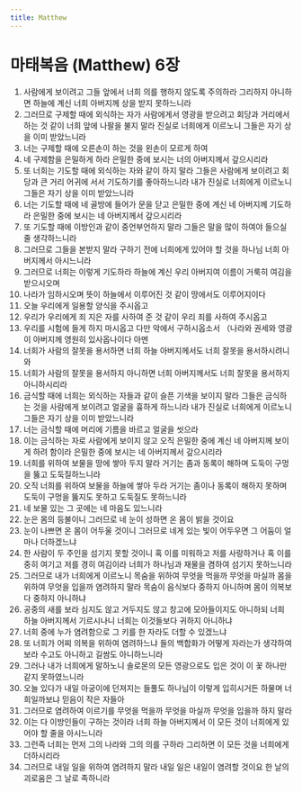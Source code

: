 ```yaml
---
title: Matthew
---
```


# 마태복음 (Matthew) 6장
1. 사람에게 보이려고 그들 앞에서 너희 의를 행하지 않도록 주의하라 그리하지 아니하면 하늘에 계신 너희 아버지께 상을 받지 못하느니라
1. 그러므로 구제할 때에 외식하는 자가 사람에게서 영광을 받으려고 회당과 거리에서 하는 것 같이 너희 앞에 나팔을 불지 말라 진실로 너희에게 이르노니 그들은 자기 상을 이미 받았느니라
1. 너는 구제할 때에 오른손이 하는 것을 왼손이 모르게 하여
1. 네 구제함을 은밀하게 하라 은밀한 중에 보시는 너의 아버지께서 갚으시리라
1. 또 너희는 기도할 때에 외식하는 자와 같이 하지 말라 그들은 사람에게 보이려고 회당과 큰 거리 어귀에 서서 기도하기를 좋아하느니라 내가 진실로 너희에게 이르노니 그들은 자기 상을 이미 받았느니라
1. 너는 기도할 때에 네 골방에 들어가 문을 닫고 은밀한 중에 계신 네 아버지께 기도하라 은밀한 중에 보시는 네 아버지께서 갚으시리라
1. 또 기도할 때에 이방인과 같이 중언부언하지 말라 그들은 말을 많이 하여야 들으실 줄 생각하느니라
1. 그러므로 그들을 본받지 말라 구하기 전에 너희에게 있어야 할 것을 하나님 너희 아버지께서 아시느니라
1. 그러므로 너희는 이렇게 기도하라 하늘에 계신 우리 아버지여 이름이 거룩히 여김을 받으시오며
1. 나라가 임하시오며 뜻이 하늘에서 이루어진 것 같이 땅에서도 이루어지이다
1. 오늘 우리에게 일용할 양식을 주시옵고
1. 우리가 우리에게 죄 지은 자를 사하여 준 것 같이 우리 죄를 사하여 주시옵고
1. 우리를 시험에 들게 하지 마시옵고 다만 악에서 구하시옵소서 （나라와 권세와 영광이 아버지께 영원히 있사옵나이다 아멘
1. 너희가 사람의 잘못을 용서하면 너희 하늘 아버지께서도 너희 잘못을 용서하시려니와
1. 너희가 사람의 잘못을 용서하지 아니하면 너희 아버지께서도 너희 잘못을 용서하지 아니하시리라
1. 금식할 때에 너희는 외식하는 자들과 같이 슬픈 기색을 보이지 말라 그들은 금식하는 것을 사람에게 보이려고 얼굴을 흉하게 하느니라 내가 진실로 너희에게 이르노니 그들은 자기 상을 이미 받았느니라
1. 너는 금식할 때에 머리에 기름을 바르고 얼굴을 씻으라
1. 이는 금식하는 자로 사람에게 보이지 않고 오직 은밀한 중에 계신 네 아버지께 보이게 하려 함이라 은밀한 중에 보시는 네 아버지께서 갚으시리라
1. 너희를 위하여 보물을 땅에 쌓아 두지 말라 거기는 좀과 동록이 해하며 도둑이 구멍을 뚫고 도둑질하느니라
1. 오직 너희를 위하여 보물을 하늘에 쌓아 두라 거기는 좀이나 동록이 해하지 못하며 도둑이 구멍을 뚫지도 못하고 도둑질도 못하느니라
1. 네 보물 있는 그 곳에는 네 마음도 있느니라
1. 눈은 몸의 등불이니 그러므로 네 눈이 성하면 온 몸이 밝을 것이요
1. 눈이 나쁘면 온 몸이 어두울 것이니 그러므로 네게 있는 빛이 어두우면 그 어둠이 얼마나 더하겠느냐
1. 한 사람이 두 주인을 섬기지 못할 것이니 혹 이를 미워하고 저를 사랑하거나 혹 이를 중히 여기고 저를 경히 여김이라 너희가 하나님과 재물을 겸하여 섬기지 못하느니라
1. 그러므로 내가 너희에게 이르노니 목숨을 위하여 무엇을 먹을까 무엇을 마실까 몸을 위하여 무엇을 입을까 염려하지 말라 목숨이 음식보다 중하지 아니하며 몸이 의복보다 중하지 아니하냐
1. 공중의 새를 보라 심지도 않고 거두지도 않고 창고에 모아들이지도 아니하되 너희 하늘 아버지께서 기르시나니 너희는 이것들보다 귀하지 아니하냐
1. 너희 중에 누가 염려함으로 그 키를 한 자라도 더할 수 있겠느냐
1. 또 너희가 어찌 의복을 위하여 염려하느냐 들의 백합화가 어떻게 자라는가 생각하여 보라 수고도 아니하고 길쌈도 아니하느니라
1. 그러나 내가 너희에게 말하노니 솔로몬의 모든 영광으로도 입은 것이 이 꽃 하나만 같지 못하였느니라
1. 오늘 있다가 내일 아궁이에 던져지는 들풀도 하나님이 이렇게 입히시거든 하물며 너희일까보냐 믿음이 작은 자들아
1. 그러므로 염려하여 이르기를 무엇을 먹을까 무엇을 마실까 무엇을 입을까 하지 말라
1. 이는 다 이방인들이 구하는 것이라 너희 하늘 아버지께서 이 모든 것이 너희에게 있어야 할 줄을 아시느니라
1. 그런즉 너희는 먼저 그의 나라와 그의 의를 구하라 그리하면 이 모든 것을 너희에게 더하시리라
1. 그러므로 내일 일을 위하여 염려하지 말라 내일 일은 내일이 염려할 것이요 한 날의 괴로움은 그 날로 족하니라